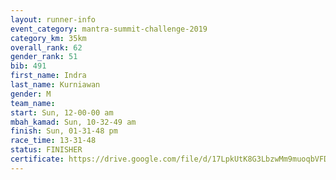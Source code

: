 ```yaml
---
layout: runner-info 
event_category: mantra-summit-challenge-2019 
category_km: 35km 
overall_rank: 62
gender_rank: 51
bib: 491
first_name: Indra
last_name: Kurniawan
gender: M
team_name: 
start: Sun, 12-00-00 am
mbah_kamad: Sun, 10-32-49 am
finish: Sun, 01-31-48 pm
race_time: 13-31-48
status: FINISHER
certificate: https://drive.google.com/file/d/17LpkUtK8G3LbzwMm9muoqbVFDPNSAbsG/view?usp=sharing
---
```

